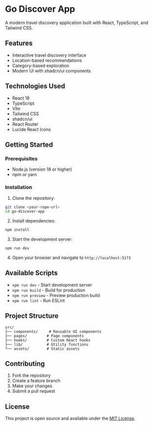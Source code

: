 # Go Discover App

A modern travel discovery application built with React, TypeScript, and Tailwind CSS.

## Features

- Interactive travel discovery interface
- Location-based recommendations
- Category-based exploration
- Modern UI with shadcn/ui components

## Technologies Used

- React 18
- TypeScript
- Vite
- Tailwind CSS
- shadcn/ui
- React Router
- Lucide React Icons

## Getting Started

### Prerequisites

- Node.js (version 18 or higher)
- npm or yarn

### Installation

1. Clone the repository:

```bash
git clone <your-repo-url>
cd go-discover-app
```

2. Install dependencies:

```bash
npm install
```

3. Start the development server:

```bash
npm run dev
```

4. Open your browser and navigate to `http://localhost:5173`

## Available Scripts

- `npm run dev` - Start development server
- `npm run build` - Build for production
- `npm run preview` - Preview production build
- `npm run lint` - Run ESLint

## Project Structure

```
src/
├── components/     # Reusable UI components
├── pages/         # Page components
├── hooks/         # Custom React hooks
├── lib/           # Utility functions
└── assets/        # Static assets
```

## Contributing

1. Fork the repository
2. Create a feature branch
3. Make your changes
4. Submit a pull request

## License

This project is open source and available under the [MIT License](LICENSE).
